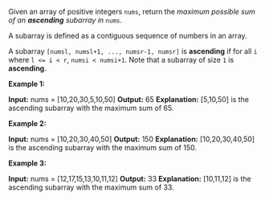 Given an array of positive integers  `nums`, return the  _maximum possible sum of an  **ascending**  subarray in_ `nums`.

A subarray is defined as a contiguous sequence of numbers in an array.

A subarray  `[numsl, numsl+1, ..., numsr-1, numsr]`  is  **ascending**  if for all  `i`  where  `l <= i < r`,  `numsi < numsi+1`. Note that a subarray of size  `1`  is  **ascending**.

**Example 1:**

**Input:** nums = [10,20,30,5,10,50]
**Output:** 65
**Explanation:** [5,10,50] is the ascending subarray with the maximum sum of 65.

**Example 2:**

**Input:** nums = [10,20,30,40,50]
**Output:** 150
**Explanation:** [10,20,30,40,50] is the ascending subarray with the maximum sum of 150.

**Example 3:**

**Input:** nums = [12,17,15,13,10,11,12]
**Output:** 33
**Explanation:** [10,11,12] is the ascending subarray with the maximum sum of 33.
